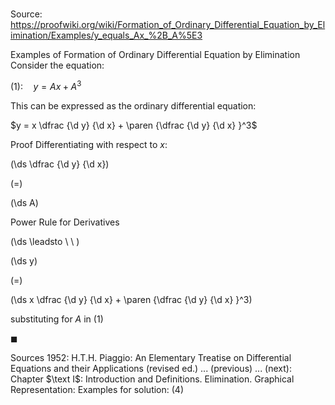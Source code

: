 # 

Source: https://proofwiki.org/wiki/Formation_of_Ordinary_Differential_Equation_by_Elimination/Examples/y_equals_Ax_%2B_A%5E3

Examples of Formation of Ordinary Differential Equation by Elimination
Consider the equation:

$(1): \quad y = A x + A^3$

This can be expressed as the ordinary differential equation:

$y = x \dfrac {\d y} {\d x} + \paren {\dfrac {\d y} {\d x} }^3$


Proof
Differentiating with respect to $x$:














\(\ds \dfrac {\d y} {\d x}\)

\(=\)







\(\ds A\)





Power Rule for Derivatives








\(\ds \leadsto \ \ \)





\(\ds y\)

\(=\)







\(\ds x \dfrac {\d y} {\d x} + \paren {\dfrac {\d y} {\d x} }^3\)





substituting for $A$ in $(1)$



$\blacksquare$


Sources
1952: H.T.H. Piaggio: An Elementary Treatise on Differential Equations and their Applications (revised ed.) ... (previous) ... (next): Chapter $\text I$: Introduction and Definitions. Elimination. Graphical Representation: Examples for solution: $(4)$




